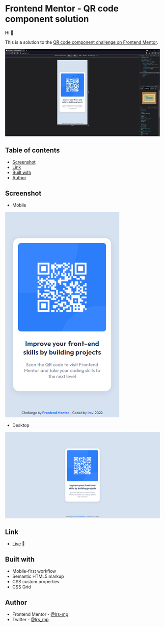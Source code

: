 # Frontend Mentor - QR code component solution

Hi 👋

This is a solution to the [QR code component challenge on Frontend Mentor](https://www.frontendmentor.io/challenges/qr-code-component-iux_sIO_H). 

![Sample](./assets/video/sample.gif)

## Table of contents

  - [Screenshot](#screenshot)
  - [Link](#link)
  - [Built with](#built-with)
  - [Author](#author)

## Screenshot

- Mobile

![Mobile](./assets/image/sample-mobile.png)

- Desktop

![Desktop](./assets/image/sample-desktop.png)

## Link

- [Live](https://your-live-site-url.com) 👀

## Built with

- Mobile-first workflow
- Semantic HTML5 markup
- CSS custom properties
- CSS Grid

## Author

- Frontend Mentor - [@Irs-mp](https://www.frontendmentor.io/profile/Irs-mp)
- Twitter - [@Irs_mp](https://twitter.com/Irs_mp)
